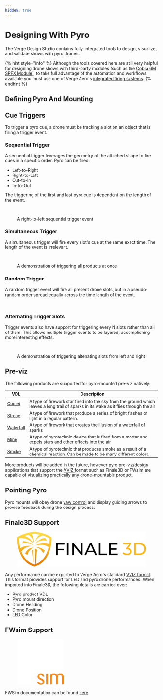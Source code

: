```yaml
---
hidden: true
---
```


# Designing With Pyro

The Verge Design Studio contains fully-integrated tools to design, visualize, and validate shows with pyro drones.

{% hint style="info" %}
Although the tools covered here are still very helpful for designing drone shows with third-party modules (such as the [Cobra 6M SPFX Module](https://www.cobrafiringsystems.com/6m)), to take full advantage of the automation and workflows available you must use one of Verge Aero's [integrated firing systems](../../../drone-show-hardware/payloads/x1-pyro-module.md).
{% endhint %}

## Defining Pyro And Mounting



## Cue Triggers

To trigger a pyro cue, a drone must be tracking a slot on an object that is firing a trigger event.

### Sequential Trigger

A sequential trigger leverages the geometry of the attached shape to fire cues in a specific order. Pyro can be fired:

* Left-to-Right
* Right-to-Left
* Out-to-In
* In-to-Out

The triggering of the first and last pyro cue is dependent on the length of the event.

<figure><img src="../../../.gitbook/assets/Sequential_Trigger.gif" alt=""><figcaption><p>A right-to-left sequential trigger event</p></figcaption></figure>

### Simultaneous Trigger

A simultaneous trigger will fire every slot's cue at the same exact time. The length of the event is irrelevant.

<figure><img src="../../../.gitbook/assets/Simultaneous.gif" alt=""><figcaption><p>A demonstration of triggering all products at once</p></figcaption></figure>

### Random Trigger

A random trigger event will fire all present drone slots, but in a pseudo-random order spread equally across the time length of the event.

<figure><img src="../../../.gitbook/assets/Random.gif" alt=""><figcaption></figcaption></figure>

### Alternating Trigger Slots

Trigger events also have support for triggering every N slots rather than all of them. This allows multiple trigger events to be layered, accomplishing more interesting effects.

<figure><img src="../../../.gitbook/assets/Sequential_Criss_Cross_No_Rot.gif" alt=""><figcaption><p>A demonstration of triggering altenating slots from left and right</p></figcaption></figure>

## Pre-viz

The following products are supported for pyro-mounted pre-viz natively:

| VDL                                                               | Description                                                                                                                            |
| ----------------------------------------------------------------- | -------------------------------------------------------------------------------------------------------------------------------------- |
| [Comet](https://www.youtube.com/watch?v=pYxaxQwWzZI)              | A type of firework star fired into the sky from the ground which leaves a long trail of sparks in its wake as it flies through the air |
| [Strobe](https://www.youtube.com/watch?v=m_cXMcqtTwk)             | A type of firework that produce a series of bright flashes of light in a regular pattern.                                              |
| [Waterfall](https://www.youtube.com/watch?v=-7UKK9POTWg)          | A type of firework that creates the illusion of a waterfall of sparks                                                                  |
| [Mine](https://www.youtube.com/watch?v=rhxB5qGwr_g)               | A type of pyrotechnic device that is fired from a mortar and expels stars and other effects into the air                               |
| [Smoke](https://www.youtube.com/shorts/yIbdQykK78g?feature=share) | A type of pyrotechnic that produces smoke as a result of a chemical reaction. Can be made to be many different colors.                 |

More products will be added in the future, however pyro pre-viz/design applications that support the [VVIZ ](../vviz-format.md)format such as Finale3D or FWsim are capable of visualizing practically any drone-mountable product.

## Pointing Pyro

Pyro mounts will obey drone [yaw control](yaw-control.md) and display guiding arrows to provide feedback during the design process.&#x20;

## Finale3D Support

<figure><img src="../../../.gitbook/assets/images (1).png" alt=""><figcaption></figcaption></figure>

Any performance can be exported to Verge Aero's standard [VVIZ format](../vviz-format.md). This format provides support for LED and pyro drone performances. When imported into Finale3D, the following details are carried over:

* Pyro product VDL
* Pyro mount direction
* Drone Heading
* Drone Position
* LED Color

## FWsim Support

<figure><img src="../../../.gitbook/assets/image (29).png" alt=""><figcaption></figcaption></figure>

FWSim documentation can be found [here](https://www.fwsim.com/doc/en/drone_shows.html).


